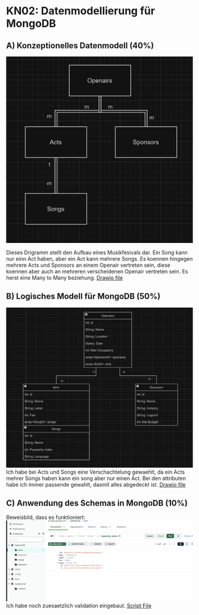 # KN02: Datenmodellierung für MongoDB
## A) Konzeptionelles Datenmodell (40%)
![alt text](image.png)

Dieses Drigramm stellt den Aufbau eines Musikfesivals dar. Ein Song kann nur einn Act haben, aber ein Act kann mehrere Songs. Es koennen hingegen  mehrere Acts und Sponsors an einem Openair vertreten sein, diese koennen aber auch an mehreren verscheidenen Openair vertreten sein. Es herst eine Many to Many beziehung.
[Drawio file](../../../Documents/Openairs.drawio)

##  B) Logisches Modell für MongoDB (50%)
![alt text](image-1.png)
Ich habe bei Acts und Songs eine Verschachtelung gewaehlt, da ein Acts mehrer Songs haben kann ein song aber nur einen Act. Bei den attributen habe ich immer passende gewahlt, dasmit alles abgedeckt ist.
[Drawio file](../../../Documents/Openairs-Logical.drawio) 

##  C) Anwendung des Schemas in MongoDB (10%)
Beweisbild, dass es funktioniert:
![alt text](image-2.png)
Ich habe noch zuesaetzlich validation eingebaut.
[Script File](openair.js)
